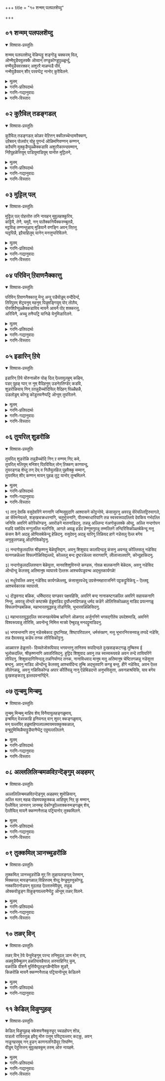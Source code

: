 +++
title = "१० शन्मम् पलपलशॆय्दु"

+++


## ०१ शन्मम् पलपलशॆय्दु
<details open><summary>विश्वास-प्रस्तुतिः</summary>

शन्मम् पलपलशॆय्दु वॆळिप्पट्टु शङ्गॊडु चक्करम् विल्,  
ऒण्मैयुडैयवुलक्कै ऒव्वान् तण्डुकॊण्डुपुळ्ळूर्न्दु,  
वण्मैयुडैयवरक्कर् अशुररै माळप्पडै पौर्व,  
नन्मैयुडैयवन् शीर् परवप्पॆट्र नानोर् कुरैविलने.
</details>

<details><summary>मूलम्</summary>

शन्मम् पलपलशॆय्दु वॆळिप्पट्टु शङ्गॊडु चक्करम् विल्,  
ऒण्मैयुडैयवुलक्कै ऒव्वान् तण्डुकॊण्डुपुळ्ळूर्न्दु,  
वण्मैयुडैयवरक्कर् अशुररै माळप्पडै पौर्व,  
नन्मैयुडैयवन् शीर् परवप्पॆट्र नानोर् कुरैविलने.
</details>

<details><summary>गरणि-प्रतिपदार्थः</summary>

शन्मम् = जन्मगळु, पलपलशॆय्दु = हलवरन्नु माडि, वॆळिप्पट्टु = अवतरिसि, शङ्गॊडु चक्करम् विल् = शङ्खवन्नू, चक्रवन्नू, बिल्लन्नू, ऒण्मैलुडैय = सुन्दरवाद, उलक्कै = ऒनकॆयन्नू, ऒव्वाळ् = साटियिल्लद खड्गवन्नू, तण्डुकॊण्डु = गदॆयन्नु हिडिदु, पुळ्ळूर्न्दु = गरुडवाहननागि, उलहिल् = लोकदल्लि, वण्मै उडैय = बलिष्ठराद, अरक्कर अशुररै= राक्षसरन्नू असुररन्नू, माळ = नाशपडिसुवुदक्कागि, पडै पॊरुद = आयुधगळन्नू प्रयोगिसि युद्धमाडिद, नन्मै उडैयवन् = सद्गुणवन्तॆन, शीर् = सद्गुणगळन्नु, परवप्पॆट्र = हरडलु यत्निसुत्तिरुव, नान् =नानु, ओर् कुरैवु इलने = यावॊन्दु कॊरतॆयन्नू पडॆदिल्ल. 
</details>

<details><summary>गरणि-गद्यानुवादः</summary>

हलवारु जन्मगळन्नॆत्ति, अवतरिसि, शङ्खवन्नू, चक्रवन्नू, बिल्लन्नू, सुन्दरवाद ऒनकॆयन्नू, साटियिल्लद खड्गवन्नू, गदॆयन्नू हिडिदु, गरुडवाहननागि, लोकदल्लि बलिष्ठराद असुररन्नू राक्षसरन्नू नाशपडिसुवुदक्कागि आयुधगळन्नु प्रयोगिसि युद्धमाडिद सद्गुणवन्तन कल्याणगुणगळन्नु हरडलु यत्निसुत्तिरुव ननगॆ यावॊन्दु कॊरतॆयू इल्ल. 
</details>

<details><summary>गरणि-विस्तारः</summary>

आळ्वाररु हेळुत्तारॆ- भूमियमेलॆ भगवन्तन नानाअवतारगळ उद्देशवादरू एनु? साटियिल्लद दिव्यायुधगळन्नु अवनु धरिसिरुवुदादरू एतक्कॆ? गरुडवाहननागि शीघ्रगतियल्लि ऎल्लॆगॆन्दरल्लिगॆ धाविसि बरुव कारणवेनु? भूलोकदल्लि तन्नन्नु आश्रयिसिदवरिगॆ बलदर्पगळिन्द कॊब्बिदवरागि, सल्लद हिंसॆयन्नु कॊडुव दुष्टराद असुर राक्षसरन्नु सदॆबडिदु, जगत्तिगॆ तन्न सर्वरक्षकत्ववन्नु तोर्पडिसुवुदक्कल्लवे? परमकरुणामूर्तियाद भगवन्तन अनन्त कल्याणगुणगळन्नु जगत्तिनल्लि हरडुवुदक्कागिये नानु जन्मवॆत्तिरुवुदु. पवित्रवाद ई कार्यदल्लि तॊडगिरुव ननगेनु कॊरतॆ? नन्नन्नु सर्वविधदल्लू रक्षिसुत्ता, कडॆगॆ तन्न नित्यकैङ्कर्यवन्नू परमपदवासवन्नू अवनु ननगॆ दयॆनीडुत्तानॆ.

भगवन्तन कल्याणगुणगळन्नु हरडलु माडिद सुलभवाद उपायवॆन्दरॆ, ऒन्दु साविर पाशुरगळ मूलक अवनन्नु नानारीतियल्लि जनर मनमुट्टुवन्तॆ रचिसि हाडिरुवुदे\! तिरुवाय् मॊऴिय रचनॆय मुख्य उद्देशवे अदु.
</details>



## ०२ कुऱैविल् तडङ्गडल्
<details open><summary>विश्वास-प्रस्तुतिः</summary>

कुऱैविल् तडङ्गडल् कोळर वेऱित्तन् क्कीलच्चॆन्दामरैक्कण्,  
उऱैबवन् पोलवोर् योहु पुणर्न्द ऒळिमणिवण्णन् कण्णन्,  
कऱैयणि मूक्कुडैप्पुळ्ळैक्कडावि अशुररैकाय्न्दवम्मान्,  
निऱैपुहळेत्तियुम् पाडियुमाडियुम् यानॊरु मुट्टिलने,
</details>

<details><summary>मूलम्</summary>

कुऱैविल् तडङ्गडल् कोळर वेऱित्तन् क्कीलच्चॆन्दामरैक्कण्,  
उऱैबवन् पोलवोर् योहु पुणर्न्द ऒळिमणिवण्णन् कण्णन्,  
कऱैयणि मूक्कुडैप्पुळ्ळैक्कडावि अशुररैकाय्न्दवम्मान्,  
निऱैपुहळेत्तियुम् पाडियुमाडियुम् यानॊरु मुट्टिलने,
</details>

<details><summary>गरणि-प्रतिपदार्थः</summary>

कुऱैवुइल् = कॊरतॆयिल्लद, तड कडल् = विस्तारवाद कडलल्लि, कोळ् अरवु एऱि = क्रूरसर्पवन्नेरि, तन् = तन्न, कोलम् = सुन्दरवाद, शॆन्दामरै कण् = कॆन्दावरॆयन्तॆ विशालवाद, कण्णुगळन्नु, उऱैबवन् पोल = निद्रिसुववन हागॆ, ओर् योहु = साटियिल्लद योगवन्नु, पुणर् न = नडॆसुववनागि \(प्रयोगिसुववनागि\), ऒळिमणिवण्णन् = हॊळॆयुव रत्नद बण्णदवनू, कण्णन् = अत्याकर्षकनू, \(श्रीकृष्णावतारियू\) आद भगवन्तनु, कऱै = गुरुतु, अणि = सिद्धवागिरुव, मूक्कु उडै= मूगिन, पुळ्ळै = पक्षियन्नु, कडावि = नडॆसुत्ता, अशुररै = असुररन्नु, काय्न्द = नाशपडिसिद, अम्मान् = स्वामिय, निऱैपुहऴ् = परिपूर्णवाद कीर्तियन्नु, एत्तियुम् = स्तुतिसियू, पाडियुम् = हाडियू, आडियुम् = आनन्दिसियू, यान् = नानु, ऒरुमुट्टु = याव बगॆय आतङ्कवन्नू \(तडॆयन्नु\) इलने = इल्लदवनागिद्देनॆ. 
</details>

<details><summary>गरणि-गद्यानुवादः</summary>

कॊरतॆयिल्लद विस्तारवाद कडलल्लि क्रूरसर्पवन्नेरि, तन्न सुन्दरवाद कॆन्दावरॆयन्तॆ विशालवाद कण्णुगळन्नु निद्रिसुववन हागॆ साटियिल्लद योगनिद्दॆयल्लिरुववनू, हॊळॆयुव रत्नद बण्णदवन्नू, अत्याकर्षकनू \(श्रीकृष्णावतारियू\) आद भगवन्तनु, गुरुतु सिद्धवागिरुव मूगिन पक्षियन्नेरि नडॆसुत्ता असुररन्नु नाशपडिसिद स्वामिय परिपूर्णवाद कीर्तियन्नु स्तुतिसियू, हाडियू, आनन्दिसियू नानु यावबगॆय आतङ्कवन्नू \(अड्डियन्नू\) इल्लदवनागिद्देनॆ. 
</details>

<details><summary>गरणि-विस्तारः</summary>

हिन्दिन पाशुरदल्लि भगवन्तन लीलावतारगळ उद्देशवन्नु कुरितु हेळलायितु. इल्लि स्वामिय व्यूहवतारद वैशिष्ट्यवन्नु हेळलागुत्तिदॆ. 

“कुऱैवु इल् तडङ्गडल्” – भगवन्तनु तन्न लोकचिन्तनॆगॆन्दु ऎन्थ सॊगसाद, शान्तवाद स्थळवन्नु गॊत्तु माडिकॊण्डिद्दानॆ कण्डिरा\! अदु, परिशुद्धवू, परिपूर्णवू, अनन्तवू \(विस्तारवू\) आगिरुव पाल्गडलु. अल्लि याव बगॆय कॊरतॆगॆ अवकाशवू इल्ल. 

“कोळरवेऱि तन् शॆन्दामरैक्कण् उऱैबवन् पोल ओर् योहु पुणर्न्दु” – परिशुद्धवू अनन्तवू आद पाल्गडलल्लि अनन्तनन्ने हासुगॆयागि माडिकॊण्डु, अत्याकर्षकवू विशालवू सुन्दरवू आद तन्न कण्णुगळन्नु मुच्चि, निद्रिसुववन हागॆ पवडिसि, साटियिल्लद योगनिद्दॆयल्लिरुववनु स्वामि. 

“ऒळिमणिवण्णन् कण्णन्” – हॊळॆयुव नीलरत्न प्रभॆयिन्द मॆरॆयुत्ता, अत्याकर्षकनागि, श्रीकृष्णावतारियागिरुववनुस्वामि.

“कऱैउडैपुळ्” – भगवन्तन वाहनवाद गरुडपक्षिय विवरणॆ इदु. भगवन्तन आष्रितविरोधिगळन्नु नाशपडिसुवुदे गरुडपक्षिय ऒन्दु भगवत्कैङ्कर्य. तन्न हरितवाद मॊनचाद कॊक्किनिन्द अवरन्नु चुच्चि, सीळि, नाशपडिसुवुदरल्लिये तॊडगिरुवुदरिन्द, गरुडन कॊक्कु यावागलू रक्तद कॆरॆयिन्द कूडिद्दु. 

पुळ्ळैकडावि अशुररैकाय्द अम्मान्” – भगवन्तनु तन्न आश्रितविरोधिगळन्नु नाशपडिसुवुदक्कॆ अत्यन्त चुरुकागि ऎल्लिगॆ बेकॆन्दरॆ अल्लिगॆ होगबल्ल गरुडपक्षियन्नु नडॆसुत्तानॆ भगवन्त. 

आळ्वाररु हेळुत्तारॆ- परिशुद्धवू परिपूर्णवू आगिरुव पाल्गडलल्लि अनन्तशयननागि पवडिसि योगनिद्दॆयन्नु नटिसुववनाद, सुन्दरवू विशालवू आद कॆन्दावरॆयन्तॆ आकर्षकवाद कण्णुगळुळ्ळवनाद, हॊळॆयुव नीलमणिबण्णद अत्याकर्षक कृष्णावतारियाद, गरुडवाहननागि आश्रित विरोधिगळन्नु सदॆबडियुत्ता, आश्रित रक्षणॆयल्लिये सदा निरतनागिरुव सर्वेश्वरन तुम्बु कीर्तियन्नु स्तुतिसि, हाडि, नलिदाडुवुदक्कॆ ननगॆ याव बगॆय अड्डियू \(कॊरतॆयू\) इल्ल. 

आळ्वारर कॆलसवे अदु. आ विषयदल्लि अवरू पाल्गडलिन्तॆ परिशुद्धरू भक्ति परिपूर्णरू हौदु.
</details>



## ०३ मुट्टिल् पल्
<details open><summary>विश्वास-प्रस्तुतिः</summary>

मुट्टिल् पल् पोहत्तॊरु तनि नायहन् मूवुलहक्कूरिय,  
कट्टियै, तेनै, यमुदै, नन् पालैक्कनियैक्करुम्बुतन्नै,  
मट्टविऴ् तण्णन्तुऴाय् मुडियानै वणङ्गि अवन् तिऱत्तु  
प्पट्टपिन्नै, इऱैयाहिलुम् यानॆन् मनत्तुप्परिविलने.
</details>

<details><summary>मूलम्</summary>

मुट्टिल् पल् पोहत्तॊरु तनि नायहन् मूवुलहक्कूरिय,  
कट्टियै, तेनै, यमुदै, नन् पालैक्कनियैक्करुम्बुतन्नै,  
मट्टविऴ् तण्णन्तुऴाय् मुडियानै वणङ्गि अवन् तिऱत्तु  
प्पट्टपिन्नै, इऱैयाहिलुम् यानॆन् मनत्तुप्परिविलने.
</details>

<details><summary>गरणि-प्रतिपदार्थः</summary>

मुट्टु इल् = \(याव बगॆय\) अड्डि आतङ्कगळिल्लदॆ, पल् = हलवारु, पोहत्तु = भोगगळ, ओर् = अद्वितीयनाद, तन् = परिपूर्णनाद, नाययन् = सर्वेश्वरनन्नु, मू उलहुक्कू= मूरु लोकगळिगॆ, उरिय = तक्कवनाद \(अनुभविसि आनन्दिसतक्कवनाद\), कट्टियै = कल्लुसक्करॆयन्नु, तेनै = जेनन्नु, अमुदै = अमृतवन्नु, नल् पालै = परिशुद्धवाद हालन्नू, कनियै = कळित हण्णन्नु, करुम्बुतन्नै = कब्बन्नु, मट्टु अविऴ् = मधुसुरिसुव, तण् = तम्पाद, अम् = सुन्दरवाद, तुऴाय्= तुलसिय, मुडियानै = किरीटवन्नु\(हारवन्नु\) धरिसिरुववनन्नु, वणञ्गि = नमस्करिसि, अवन् तिऱत्तु = अवन विषयदल्लि, पट्ट पिन्नै = सेवकनाद बळिक, इऱैआहिलुम् = स्वल्पवादरू, यान् = नानु, ऎन् मनत्तु = नन्न मनस्सिनल्लि, परिवु इलने = कळङ्कवन्नु हॊन्दिल्ल. 
</details>

<details><summary>गरणि-गद्यानुवादः</summary>

याव बगॆय अड्डिआतङ्कगळिल्लदॆ, हलवारु भोगगळुळ्ळ अद्वितीयनाद, परिपूर्णनाद सर्वेश्वरनन्नु, मूरुलोकगळू अनुभविसि आनन्दिसतक्क कल्लुसक्करॆयन्नु, जेनन्नु, अमृतवन्नु, परिशुद्धवाद हालन्नू, मागिद हण्णन्नू, कब्बन्नु, मधुवन्नु सुरिसुव तम्पाद मत्तु सुन्दरवाद तुलसिय हारवन्नु किरीटवागि मुडिदवनन्नु नमस्करिसि, अवन विषयदल्लि सेवॆ सल्लिसुववनाद बळिक नानु नन्न मनदल्लि स्वल्पवादरू कळङ्कवन्नु हॊन्दिल्ल. 
</details>

<details><summary>गरणि-विस्तारः</summary>

सर्वेश्वरनाद भगवन्तनन्नु आश्रयिसुवुदर फलवेनॆम्बुदन्नु इल्लि हेळलागुत्तदॆ. 

“मुट्टिल् पलपोहत्तॊरु तनिनायहन्” – सर्वेश्वरनाद भगवन्तनिगॆ मनुष्यरु, देवतॆगळु, दिक्पालकरु, ब्रह्मादिगळु, महर्षिगळु, सिद्धसाध्यरू, नित्यसूरिगळु ऎडॆबिडदन्तॆ नानाभोगगळन्नु सल्लिसुत्तले इरुत्तारॆ. अवनॊब्बने सर्वविधदल्लू परिपूर्णनागि ऎल्ल भोगगळन्नू स्वीकरिसतक्कवनु.

भगवन्तनन्नु मूरुलोकगळवरू तमतमगॆ तक्क रीतियल्लि आस्वादिसि, आनन्दिसुत्तारष्टॆ. अवुगळन्नॆल्ला इल्लि आरु बगॆय मधुरवस्तुगळागि विवरिसि हेळलागिदॆ- कल्लुसक्करॆ, जेनु, अमृत, हालु, कळितु मागिद हण्णु, कब्बु-इवु-ऎल्लवू सिहियाद वस्तुगळे आदरू ऒन्दॊन्दर अनुभववू ऒन्दॊन्दु बगॆयसिहिये. याव ऎरडन्नू ऒन्दक्कॊन्दु समनॆन्दु हेळलु साध्यवे इल्ल. भगवदनुभववू हागॆये अदन्नु ऎष्टॆष्टु बगॆयल्लि विवरिसि हेळिदरू, आ अनुभवक्कॆ सरिसाटियादद्दु याव विवरणॆयू सिक्कुवुदिल्ल ऎनिसुत्तदॆ. 

आळ्वाररु हेळुत्तारॆ- ऎल्ला बगॆय भोगगळन्नू स्वीकरिसुत्तिरुव, अत्यन्त मधुरवाद, सरिसाटियिल्लद सर्वेश्वरनन्नु नानु आश्रयिसिद बळिक, अवन सेवॆयल्लिये तॊडगिरुवनन्नु मनस्सिनल्लि याव बगॆय दुःख सङ्कटगळिगू ऎडॆयिल्लदागिदॆ.
</details>



## ०४ परिविन् ऱिवाणनैक्कात्तु
<details open><summary>विश्वास-प्रस्तुतिः</summary>

परिविन् ऱिवाणनैक्कात्तु मॆन्ऱु अन्ऱु पडैयॊडुम् वन्दैदिर्न्द,  
तिरिपुरम् शॆट्रवनुम् महनुम् पिन्नुमङ्गियुम् पोर् तॊलैय,  
पॊरुशिऱैप्पुळ्ळैक्कडाविय मायनै आयनै पॊऱ् शक्करत्तु,  
अरियिनै, अच्चु तनैप्पट्रि यानिऴे येनुमिडारिलने.
</details>

<details><summary>मूलम्</summary>

परिविन् ऱिवाणनैक्कात्तु मॆन्ऱु अन्ऱु पडैयॊडुम् वन्दैदिर्न्द,  
तिरिपुरम् शॆट्रवनुम् महनुम् पिन्नुमङ्गियुम् पोर् तॊलैय,  
पॊरुशिऱैप्पुळ्ळैक्कडाविय मायनै आयनै पॊऱ् शक्करत्तु,  
अरियिनै, अच्चु तनैप्पट्रि यानिऴे येनुमिडारिलने.
</details>

<details><summary>गरणि-प्रतिपदार्थः</summary>

परिवु ऎन् ऱि = सङ्कटविल्लदन्तॆ, वाणनै = बाणासुरनन्नु, काक्कुम् ऎन्ऱु = कायुवुदक्कागि, अन्ऱु = अन्दु, पडैयॊडुम् = आयुधगळॊडनॆ, \(बलवाद सैन्यदॊडनॆ\), वन्दु= बन्दु, ऎदिर्न्द = ऎदुरिसिद, तिरिपुरम् = त्रिपुररनन्न, शॆट्रवनुम् = कॊन्दवनू, महनुम् = मगनाद षण्मुखनू, पिन्नुम् =अल्लदॆ, अङ्गियुम् = अग्नियू, पोर् = युद्धरङ्गदिन्द, तॊलैय = तॊलगि ओडुवन्तॆ, पौरु = हॊडॆदाडुवन्थ, शिऱै = रॆक्कॆगळ, पुळ्ळै= पक्षियन्नु, कडाविय = नडॆसिद, मायनै = आश्चर्यकारियन्नु, आयनै = गोवळनन्नु, पॊन् शक्करत्तु = सुन्दरवाद चक्रायुधद, अरियिनै = हरियन्नु, अच्चुदनै = अच्युतनन्नु, पट्रि = आश्रयिसि, यान् = नानु, इऱैयेनुम् = स्वल्पवादरू \(ऎळ्ळष्टादरू\), इडर् इलने = सङ्कटविल्लदवनागिद्देनॆ. \(कष्टवे इल्लदवनागिद्देनॆ\). 
</details>

<details><summary>गरणि-गद्यानुवादः</summary>

अन्दु बाणासुरनन्नु सङ्कटविल्लदन्तॆ रक्षिसुवुदक्कागि बलवाद तन्न सैन्यदॊडनॆ बन्दु ऎदुरिसिद त्रिपुररन्नु कॊन्दवनू, अवन मगनाद षण्मुखनू, अग्नियू, युद्धरङ्गदिन्द तॊलगि ओडिहोगुवन्तॆ, हॊडॆदादुवन्थ रॆक्कॆगळुळ्ळ पक्षियन्नु नडॆसिद आश्चर्यकारियन्नु, गोवळनन्नु, सुन्दरवाद चक्रायुउधद हरियन्नु, अच्युतनन्नु, आश्रयिसि, नानु ऎळ्ळष्टादरू कष्टविल्लदवनागिद्देनॆ. 
</details>

<details><summary>गरणि-विस्तारः</summary>

इल्लि बाणासुरन निदर्शनवन्नु ऎत्तिकॊण्डिरुवुदु, सर्वेश्वरनाद भगवन्तन सर्वशक्तित्ववन्नु सूचिसुवुदक्कागि. 

प्रह्लादन वंशदवनू, बलिचक्रवर्तिय मगनू आद बाणासुरनिगॆ ऒन्दु साविरतोळुगळु. अवॆल्लवुगळिन्दलू शिवताण्डवक्कॆ तक्कन्तॆ मृदङ्गादि ताळवाद्यगळन्नु नुडिसि, शिवनन्नु मॆच्चिसिकॊण्डु अवनन्ने अवन भूतसैन्यदॊडनॆ तन्न पट्टणवाद प्राग्ज्योतिष पुरक्कॆ कावलागि माडिकॊण्डिद्दनु. अवनिगॊब्ब सुन्दरियाद मगळु-उषॆ ऎम्बवळु. अवळु ऒन्दु रात्रि, तन्न कनसिनल्लि श्रीकृष्णन मॊम्मगनाद प्रद्युम्ननन्नु कण्डु मोहिसिदळु. मत्तु तन्न सखिय सहायदिन्द अवनन्नु मायॆयिन्द तन्न अन्तःपुरक्कॆ बरमाडिकॊण्डु, अवनॊडनॆ आनन्ददिन्द इद्दळु. ई विषय बाणनिगॆ तिळियितु. कूडले, अवनु प्रद्युम्ननन्नु सॆरॆमाडिदनु. श्रीकृष्णनिगॆ ई विषय तिळियितु. अवनु बाणन मेलॆ दण्डॆत्ति बन्दनु. बाणन कावलागिद्द ’त्रिपुरसंहारि’ ऎम्ब बिरुदन्नु हॊत्त शिवनू, अवन मग षण्मुखनू, अग्नियू श्रीकृष्णनन्नु ऎदुरिसलारदॆ ओडलु, बाणासुरने अवनन्नु ऎदुरिसबेकायितु. श्रीकृष्णनु अवनन्नु सोलिसि, अवन साविरतोळुगळन्नू ऒन्दॊन्दागि तुण्डारिसुत्ता बन्दनु. आग शिवनु तन्न भक्तनन्नु उळिसिकॊडबेकॆन्दु बेडिद्दरिन्द बाणनन्नु उळिसिदनु. अल्लदॆ, बाणनमगळाद उषॆयन्नु प्रद्युम्ननिगॆ कॊट्टु मदुवॆमाडि, मगळु अळियन्दिरन्नु श्रीकृष्णनॊडनॆ विजृम्बणॆयिन्द बीळ्कॊट्टनु. इदु कतॆ.

आळ्वाररु हेळुत्तारॆ- बाणनन्नु रक्षिसलु सदा कावलागिद्द शिवनू, अवन मगनाद षण्मुखनू, मत्तु अग्नियू, अवर अपारसेनॆयू ओडिहोगुवन्तॆयू, बाणन कॊब्बु इळियुवन्तॆयू माडिद सर्वेश्वरनन्ने नानु आश्रयिसिरुवाग, ननगॆ याव बगॆय कष्टवागलि सङ्कटवागलि इरुवुदिल्ल.
</details>



## ०५ इडारिन् ऱिये
<details open><summary>विश्वास-प्रस्तुतिः</summary>

इडारिन् ऱिये यॊरुनाळॊरु पोऴ् दिल् ऎल्लावुलहुम् कऴिय,  
पडर् पुहऴ् प्पार् त्त नुम् वैदिहनुम् उडनेऱतिण्डेर् कडवि,  
शुडरॊळियाय् निन् ऱतन्नुडैच्चोदियिल् वैदिहन् पिळ्ळैहळै,  
उडलोडुम् कॊण्डु कॊडुत्तवनैप्पट्रि ऒन्ऱुम् तुयरिलने.
</details>

<details><summary>मूलम्</summary>

इडारिन् ऱिये यॊरुनाळॊरु पोऴ् दिल् ऎल्लावुलहुम् कऴिय,  
पडर् पुहऴ् प्पार् त्त नुम् वैदिहनुम् उडनेऱतिण्डेर् कडवि,  
शुडरॊळियाय् निन् ऱतन्नुडैच्चोदियिल् वैदिहन् पिळ्ळैहळै,  
उडलोडुम् कॊण्डु कॊडुत्तवनैप्पट्रि ऒन्ऱुम् तुयरिलने.
</details>

<details><summary>गरणि-प्रतिपदार्थः</summary>

इडर् इन् ऱिये = कष्टविल्लदॆये, ऒरु नाळ् = ऒन्दु दिन, ऒरु पोऴ् दिल् = ऒन्दुअवसरदल्लि \(आशुरदल्लि\), ऎल्ला उलहुम् = ऎल्ला लोकगळिगू, कऴिय = हॊरगॆ \(दाटि\) होगुवन्तॆ, पडर् = हरडिरुव, पुहऴ् = कीर्तियुळ्ळ, पार् त्तनुम् = अर्जुननू, वैदिहनुम् = वैदिक ब्राह्मणनू, उडन् एऱ = कूडले एरि बरुवन्तॆ, तिण् तेर् कडवि = दृढवाद रथवन्नुनडॆसि, शुडर् ऒळि आय् निन् ऱ = दिव्यतेजस्सिनिन्द तुम्बि निन्तिरुव, तन्नुडै= तन्न, शोदियिल् = ज्योतिपूर्णवाद लोकदल्लि \(परमपददल्लि\), वैदिहन्पिळ्ळैहळै = वैदिकन मक्कळन्नु, उडलोडुम् = स्वशरीरदॊडनॆ, कॊण्डु कॊडुत्तवनै= तन्दु कॊट्टवनन्नु, पट्रि = आश्रयिसि, ऒन्ऱु= स्वल्पवू, तुयर् इलने = सङ्कटविल्लदवनागिद्देनॆ. 
</details>

<details><summary>गरणि-गद्यानुवादः</summary>

ऒन्दु दिन, बहळ अवसरदल्लि, याव कष्टवू इल्लदन्तॆ, विस्तारवाद कीर्तियुळ्ळ अर्जुननू वैदिक ब्राह्मणनू ऎल्ला लोकगळन्नू दाटिहोगुवन्तॆ, दृढवाद रथवन्नु नडॆसि, परमपददल्लिरुव वैदिकन मक्कळन्नु स्वशरीरदॊडनॆ तन्दु कॊट्टवनन्नु आश्रयिसि, स्वल्पवू सङ्कटविल्लदवनागिद्देनॆ. 
</details>

<details><summary>गरणि-विस्तारः</summary>

हिन्दिन पाशुरदल्लि भगवन्तन सर्वशक्तित्ववन्नु कुरितु हेळलायितु. इल्लि स्वामिय अतिमानुष शक्तियन्नु \(व्यापारवन्नु\) कुरितु हेळलागुत्तिदॆ. 

आळ्वाररु हेळुत्तारॆ- मृतपट्ट वैदिकन मक्कळन्नु श्रीकृष्णावतारियाद भगवन्तनु अर्जुननॊडनॆ रथवन्नेरि, नडॆसुत्ता, ऎल्ला लोकगळन्नू दाटिहोगि, परमपदवन्नु सेरि, अल्लिद्द आ मक्कळन्नु स्वशरीरदिन्दले \(अल्लिन स्वरूपदिन्दले\) तन्दु, आ वैदिक ब्राह्मणनिगॆ कॊट्टन्थ, अतिमानुषशक्तियन्नुळ्ळ सर्वेश्वरनन्नु नानु दृढवागि आश्रयिसिद्देनॆ. आद्दरिन्द ननगॆ याव कष्टवू इल्ल. 

इल्लि हेळिरुव ’वैदिकन मक्कळ’ कतॆ यावुदॆन्दु विवरिसलु तिळियदु. श्रीकृष्ण, बलरामरु गुरुकुलवासवन्नु नडॆसि, तम्म गुरुवाद सान्दीपिनिगॆ गुरुकाणिकॆयन्नर्पिसिद कतॆ इरबहुदे ऎनिसुत्तदॆ. ऎरडक्कू होलिकॆयू व्यत्यासवू इदॆ. सान्दीपिनि गुरुविन बळियल्लि बलरामनू कृष्णनू विद्याभ्यासवन्नु मुगिसिद बळिकॆ, तावु सल्लिसबेकाद गुरुकाणिकॆयन्नु सूचिसबेकॆन्दु गुरुगळन्नु बेडिदरु. प्रभाक्षेत्रदल्लि समुद्रस्नान माडुत्ता मायवाद तन्न मगनन्नु तमगॆ तन्दु ऒप्पिसबेकॆन्दु गुरुवु केळिदरु. अदरन्तॆ, बलरामकृष्णरु प्रभास क्षेत्रक्कॆ होदरु. तम्म गुरुपुत्रनन्नु तमगॆ कॊडबेकॆन्दु समुद्रराजनन्नु केळिदरु. पञ्चजननॆम्ब राक्षसनु, आ प्रदेशदल्लि वासिसुत्ता, अवनन्नु नुङ्गिद्दानॆन्दु समुद्रराजनु तिळिसिदनु. कूडले श्रीकृष्णनु समुद्रदल्लि हारिकॊण्डु, कॆळगॆ अडगिकॊण्डिद्द पञ्चजननन्नु कॊन्दु, अवन हॊट्टॆयन्नु बगॆदु नोडिदनु. अल्लि ऒन्दु दिव्यशङ्खवु मात्रवे इद्दद्दु, आ शङ्खवन्नु तॆगॆदुकॊण्डु, बलरामनॊडनॆ, यमधर्मन पट्टणवाद संयमनीपुरक्कॆ श्रीकृष्णनु होदनु. पुरद्वारदल्लि निन्तु, तन्नकैयल्लिद्द पाञ्चजन्यशङ्कवन्नूदिदनु. यमधर्मनु कूडलॆ अल्लिगॆ बन्दु, मर्यादॆयॊडनॆ अवरन्नु तन्न अरमनॆगॆ करॆदॊय्दु अवरु अल्लिगॆ बन्दद्देकॆन्दु केळिदनु. श्रीकृष्णनु तम्म गुरुपुत्रनुअल्लिद्दरॆ अवनन्नु तमगॆ ऒप्पिसबेकॆन्दू, अवनन्नु गुरुकाणिकॆय रूपदल्लितम्म गुरुगळिगॆ ऒप्पिसुवुदिदॆयॆन्दू हेळिदनु. यमधर्मनु अल्लिद्द गुरुपुत्रनन्नु अवरॊडनॆ भूलोकक्कॆ हिन्तिरुगिसिदनु. आ गुरुपुत्रनन्नु अवन मॊदल रूपदल्ले तम्म गुरुगळिगॆ हिन्तिरुगिसि, अवरन्नु मॆच्चिसिदरु. इदु भागवतदल्लि बरुव अतिमानुषशक्तिय कतॆ.
</details>



## ०६ तुयरिल् शुडरॊळि
<details open><summary>विश्वास-प्रस्तुतिः</summary>

तुयरिल् शुडरॊळि तन्नुडैच्चोदि निन् ऱ वण्णम् निऱ् कवे,  
तुयरिल् मलियुम् मनिशर् पिऱवियिल् तोन् ऱिक्कण् काणवन्दु,  
तुयरङ्गळ् शॆय्दु तन् दॆय् व निलैयुलहिल् पुहवैक्कु मम्मान्,  
तुयरमिल् शीर् कण्णन् मायन् पुहळ् तुट्र यानोर् तुन्बमिलने.
</details>

<details><summary>मूलम्</summary>

तुयरिल् शुडरॊळि तन्नुडैच्चोदि निन् ऱ वण्णम् निऱ् कवे,  
तुयरिल् मलियुम् मनिशर् पिऱवियिल् तोन् ऱिक्कण् काणवन्दु,  
तुयरङ्गळ् शॆय्दु तन् दॆय् व निलैयुलहिल् पुहवैक्कु मम्मान्,  
तुयरमिल् शीर् कण्णन् मायन् पुहळ् तुट्र यानोर् तुन्बमिलने.
</details>

<details><summary>गरणि-प्रतिपदार्थः</summary>

तुयर् इल् = दुःखसङ्कटगळिल्लद, शुडर् ऒळि = दिव्यतेजोरूपियागि, तन्नुडै = तन्न, शोदि = ज्योतियु, निन् ऱ = इरुव, वण्णम् = रीतियु, निऱ् कवे = इरुव हागॆये, तुयरिल् = दुःखसङ्कटगळल्लि, मलियुम् = मुळुगिरुव, मनिशर् = मनुष्यर, पिऱवियिल् = जन्मदल्लि, तोन् ऱि = अवतरिसि, कण् काण = ऎल्लरू काणुवन्तॆ, वन्दु = ऒन्दु, तुयरङ्गळ् शॆय्दु = सङ्कटगळन्नुण्टुमादि, तन् = तन्न, दॆय् वनिलै= दैवत्ववन्नु, उलहिल् = ई लोकदल्लि, पुह वैक्कुम् = प्रकाशगॊळिसिद, अम्मान् = स्वामियाद, तुयरम् इल् = परिशुद्धवाद, शीर् =कीर्तियुळ्ळ, कण्णन् = श्रीकृष्णन मायन् = आश्चर्यकारिय, पुहऴ् = कीर्तियन्नु, तुट्र = अनुभविसुव, यान् = नानु, ओर् शुन्बम् इलने = यावॊन्दु सङ्कटवन्नू इल्लदवनागिद्देनॆ. 
</details>

<details><summary>गरणि-गद्यानुवादः</summary>

दुःखसङ्कटगळिल्लद दिव्यतेजोरूपियागि, तन्न ज्योतियु इरुव रीतियु इरुव हागॆये दुःखसङ्कटगळल्लि मुळुगिरुव मनुष्यर जन्मदल्लि अवतरिसि, ऎल्लरू काणुवन्तॆ बन्दु, सङ्कटगळन्नुण्टुमाडि, तन्न दैवत्ववन्नु ई लोकदल्लि प्रकाशगॊळिसिद स्वामियाद परिशुद्धवाद कीर्तियन्नुळ्ळ श्रीकृष्णन आश्चर्यकारियु कीर्तियन्नु अनुभविसुव नानु यावॊन्दु सङ्कटवन्नू इल्लदवनागिद्देनॆ.
</details>

<details><summary>गरणि-विस्तारः</summary>

इल्लि भगवन्तन श्रीकृष्णावतारद वैभववन्नु सङ्ग्रहिसि सूचिसलागिदॆ. 

भगवन्तन बेरॆ याव अवतारदल्लि नडॆसदिरुवष्टु मानुष चेष्टितगळू, आश्चर्याद्भुत कार्यगळू, इवुगळ नडुवॆ तन्न दैवता हिरिमॆयू श्रीकृष्णावतारदल्लि कण्डुबरुत्तवॆ.
</details>


१\) तानु देवकि वसुदेवरिगॆ मगनागि जन्मिसुवुदागि आश्वासनॆ कॊट्टन्तॆये, कंसासुरनु अवरन्नु सॆरॆयल्लिट्टिरुवागले, आ सॆरॆमनॆयल्ले, शङ्खचक्रधरनागि, चतुर्भुजनागि, पीताम्बरधारियागि तन्न स्वस्वरूपदल्लिये देवकिय गर्भदल्लि जनिसि अवरिगॆ कोरिकॊण्डनु. अवरॊडनॆ मातनाडिदनु. तन्नन्नु अल्लिन्द नंअगोकुलक्कॆ ऒय्दु, अल्लि नन्दगोपन मडदि यशोदॆय मग्गुलल्लि मलगिसि, आगले अवळु हडॆद हॆण्णुमगुवन्नु तम्मल्लिगॆ तन्दिरिसिकॊळ्लबेकॆन्दू मत्तु कंसन कैगॆ अदन्नु ऒप्पिसबेकॆन्दू हेळिदनु. वसुदेवनु अदन्नु यारिगू तिळियद हागॆ नडॆसलु ऎल्ल बगॆय अनुकूलगळन्नू ऒदगिसिकॊट्टनु. 

२\) नन्दगोकुलदल्लि श्रीकृष्णनु बॆळॆयुत्तिद्दाग, अवनु शिशुवाद कालदिन्दलू कंसनु अवनन्नु कॊल्लिसलु नडॆसिद यत्नगळन्नॆल्ला विफल्गॊळिसिद्दल्लदॆ, कॊल्ललु बन्द दुष्टरन्नॆल्ला सरागवागि, लीलाजालवागि, कॊन्दुहाकिदनु. 

३\) नन्दगोकुलदल्लिरुवाग बॆळॆयुत्ता, मानवशिशुविनन्तॆ कण्डरू, गोवळ बालकनागि बॆळॆदरू, अवनु नडॆसिद ऒन्दॊन्दु कॆलसवू अतिमानुष व्यापारवे ऎल्लरू आश्चर्यपडुवन्थ अद्भुतकार्यगळे\!

४\) मधुरॆयल्लि अवनु नडॆसिद कार्यगळॆल्लवू, कंसासुरवधॆयू उग्रसेनमहाराजनिगॆ पट्टकट्टुविकॆयू – ऎल्लवू आश्चर्यकारक व्यापारवे.

५\) दॊड्डवनाद बळिक, धर्मिष्ठराद पाण्डवर पक्षवहिसि, अवरिगॆ बन्द नानाकष्टगळल्लि अवरिगॆ सहायकनागि निन्तु, अवरन्नु तॊन्दरॆ कष्टक्कॆ ईडुमाडिद दुर्योधनादिगळन्नु धर्मद कडॆगॆ ऒलिसिकॊळ्ळलु माडिद प्रयत्नगळु विफलगॊण्डबळिक, महाभारतयुद्धवन्नु तॊडगिसि, भूभारवन्निळिसिदनु. 

६\) महाभारतयुद्धदल्लि स्वजनहत्यॆयॆम्ब भ्रान्तिगॆ ऒळगाद अर्जुननिगॆ भगवद्गीतॆय उपदेशमाडि, अवनिगॆ विश्वरूपवन्नु तोरिसि, अवनॊन्दु निमित्त मात्रवे ऎम्बुदन्नु मनदट्टुमाडिदनु. 

७\) भगवन्तनागि तानु नडॆसबेकाद दुष्टनिग्रह, शिष्टपरिपालन, धर्मसंरक्षण, मत्तु भूभारनिरसनवन्नु तप्पदॆ नडॆसि, तन्न दैवत्ववन्नु कडॆय तनक तोरिसिकॊट्टनु.

आळ्वाररु हेळुत्तारॆ- दिव्यतेजोरूपियाद भगवन्तनु तानिरुव रूपदिन्दले दुःखसङ्कटगळु तुम्बिरुव ई भूलोकदल्लि, श्रीकृष्णनागि अवतरिसिदनु. हुट्टिद शिशुवाद अवनु तन्न स्वस्वरूपवन्ने अवन तन्दॆ तायियरिगॆ तोरिदनु. शिशुवादागिनिन्दलू तन्ननिर्याणद तनक, नानाविधवाद मानुष मत्तु अतिमानुष चेष्टितगळन्नु नडॆसुत्ता बन्दनु. अवनु माडिद ऒन्दॊन्दु कॆलसवू आश्चर्यदिन्द तुम्बि अद्भुतवागि कण्डु बन्तु. हीगॆ नडॆसिद, अवन ऎल्ल लीलॆगळन्नू, अवनु गळिसिकॊण्ड अपार कीर्तियन्नू नानु ऎडॆबिडदन्तॆ अनुभविसुत्ता, अवनन्नाश्रयिसि, याव बगॆय दुःखसङ्कटवू इल्लदवनागिद्दॆनॆ. 


## ०७ तुन्बमु मिन्बमु
<details open><summary>विश्वास-प्रस्तुतिः</summary>

तुन्बमु मिन्बमु माहिय शॆय् विनैयायुलहङ्गळुमाय्,  
इन्बमिल् वॆन्नरकाहि इनियनल् वान् शुवर् क्कङ्गळुमाय्,  
मन् पल्लयिर् हळुमाहिप्पलपलमायमयक्कुक्कळाल्,  
इन्बुऱुमिव्विळैयाट्टुडैयानैप्पॆट्र एदुमल्ललिलने.
</details>

<details><summary>मूलम्</summary>

तुन्बमु मिन्बमु माहिय शॆय् विनैयायुलहङ्गळुमाय्,  
इन्बमिल् वॆन्नरकाहि इनियनल् वान् शुवर् क्कङ्गळुमाय्,  
मन् पल्लयिर् हळुमाहिप्पलपलमायमयक्कुक्कळाल्,  
इन्बुऱुमिव्विळैयाट्टुडैयानैप्पॆट्र एदुमल्ललिलने.
</details>

<details><summary>गरणि-प्रतिपदार्थः</summary>

तुन्बमुम् = दुःखवू, इन्बमुम् = सुखवू, आहिय = आगिरुव, शॆय् विनै आय् = पापपुण्यकार्यगळागि \(अवुगळ निर्वाहकनागि\), उलहङ्गळुम् आय् = ऎल्ला लोकगळु आगि \(अवुगळ निर्वाहकनू आगि\), इन्बम् इल् = सुखवॆम्बुदे इल्लद, वॆम् नरकु आहि = क्रूरवाद नरकवागि,\(अदर निर्वाहकनागि\), इनिय = मधुर्वाद, नल् = श्रेष्ठवाद, वान् = परमपदवू, शुवर् क्कङ्गळुम् आय् = स्वर्गवूआगि \(अवुगळ निर्वाहकनागि\), मन्= नित्यवाद, पल् = हलवारु \(अनेक\), उयिर् हळुम् आहि = प्राणिगळू आगि, पलपल = अनेकानेक, मायम् = भ्रान्तिगळिन्दलू \(प्रकृति विकारगळिन्दलू\), मयक्कु क्कळाल् = मोहगळिन्दलू \(मोहविकारगळिन्दलू\), इन्बु= माधुर्य, उऱुम् = तुम्बिरुव, इ विळैयाट्टु = ई लीलॆगळन्नु \(आटगळन्नु\), उडैयानै = उळ्ळवनन्नु, पॆट्रु = पडॆदुकॊण्डु \(आश्रयिसि\), एदुम् = यावॊन्दु, अल्लल् = दुःखसङ्कटवन्नू, इलने = इल्लदवनागिद्देनॆ. 
</details>

<details><summary>गरणि-गद्यानुवादः</summary>

दुःखवू सुखवू आगिरुव पापपुण्यकार्यगळागि, ऎल्ला लोकगळु आगि, सुखवॆम्बुदे इल्लद क्रूरनरकवागि, मधुरवू श्रेष्ठवू \(हितकरवू\) आद परमपदवू, स्वर्गवूआगि, नित्यवाद अनेकानेक जीवराशिगळु आगि, नानाबगॆय प्रकृतिविकारगळिन्दलू मोहविकारगळिन्दलू माधुर्यतुम्बिरुव \(रसवत्ताद\) ई आटगळन्नुळ्ळवनन्नु आश्रयिसि, यावॊन्दु दुःखसङ्कटवू इल्लदवनागिद्देनॆ. 
</details>

<details><summary>गरणि-विस्तारः</summary>

ऎल्लवन्नू सृष्टिसुववनू, नानारीतियल्लि अवुगळन्नाडिसुत्ता, कपटनाटक सूत्रधारि ऎनिसिकॊण्डु, ई रसवत्ताद विचित्रलीलॆयल्लि आनन्दिसुववनु भगवन्त ऎम्बुदन्नु इल्लि हेळलागुत्तिदॆ. 

आळ्वाररु हेळुत्तारॆ- सुखक्कॆ कारणवाद पुण्यकार्यगळागियू दुःखक्कॆ कारणवाद पापकार्यगळागियू, अवुगळन्नु नडॆसलु अनुकूलवाद विविध लोकगळागियू इद्दानॆ भगवन्त. पापकर्मगळ फलवन्नु अनुभविसतक्क क्रूरनरकवागि, पुण्यकर्मगळ फलवन्नु अनुभविसतक्क स्वर्गवू परमपदवू अवने आगिद्दानॆ. ई ऎल्ला लोकगळल्लू वासिसुव नाना जीवकोटियू अवुगळ निर्वाहकनू अवने. ऎल्लवन्नू प्रकृतिविकारगळाद भ्रान्तियिन्दलू, मोहविकारगळाद आशॆयिन्दलू तुम्बिसि, रसवत्ताद आटगळन्नु अवुगळिन्दले आडिसि, तानु निर्लिप्तनागिद्दुकॊण्डु, ई माया लीलॆगळन्नु आनन्दिसुव सर्वेश्वरनन्नु नानु दृढवागि आश्रयिसिरुवुदरिन्द ननगॆ याव बगॆय दुःखसङ्कटगळिगू ऎडॆयिल्ल.
</details>



## ०८ अल्ललिलिन्बमळविऱन्दॆङ्गुम् अऴहमर्
<details open><summary>विश्वास-प्रस्तुतिः</summary>

अल्ललिलिन्बमळविऱन्दॆङ्गुम् अऴहमर् शूमॊळियान्,  
अल्लि मलर् महळ् पोहमयक्कूक्कळ् आहियुम् निऱ् कु मम्मान्,  
ऎल्लैयिल् ञानत्तन् ञानमह् देकॊण्डुऎल्लाक्करुमङ्गळुम् शॆय्,  
ऎल्लैयिल् मायनै क्कण्णनैत्ताळ् पट्रियानोर् तुक्कमिलने.
</details>

<details><summary>मूलम्</summary>

अल्ललिलिन्बमळविऱन्दॆङ्गुम् अऴहमर् शूमॊळियान्,  
अल्लि मलर् महळ् पोहमयक्कूक्कळ् आहियुम् निऱ् कु मम्मान्,  
ऎल्लैयिल् ञानत्तन् ञानमह् देकॊण्डुऎल्लाक्करुमङ्गळुम् शॆय्,  
ऎल्लैयिल् मायनै क्कण्णनैत्ताळ् पट्रियानोर् तुक्कमिलने.
</details>

<details><summary>गरणि-प्रतिपदार्थः</summary>

अल्लल् इल् = दुःखवॆम्बुदे इल्लद, इन्बम् = आनन्दवन्नू, अळवु इऱन्दु = अळतॆगॆ मीरिद, ऎङ्गुम् = ऎल्लॆडॆयू, अऴहु= सौन्दर्यवु, अमर् = तुम्बि\(व्यापिसि\)रुव, शूऴ् ऒळियन् = सुत्तुवरिदिरुव तेजोमूर्तियागि, अल्लि मलर् महळ् = तावरॆहूविन उद्भविसिद लक्ष्मीदेवियॊडनॆ, पोहम् मयक्कुक्कळ् = भोगवू व्यामोहवू, आहियुम् = आगियू, निऱ् कुम् = इरुव, अम्मान् = स्वामियागि, ऎल्लै इल् = ऎल्लॆयिल्लद, ञानत्तन् = ज्ञानस्वरूपियागियू, ञानम् अह्दे कॊण्डु = अदे ज्ञानवन्नु बळसिकॊण्डु, ऎल्ला करुमङ्गळुम् शॆय् = ऎल्ला कर्मगळन्नू उण्टु माडुववनू, ऎल्लै इल् = मितियिल्लद, मायनै = आश्चर्यकारियन्नु, कण्णनै = आकर्शकनन्नु \(श्रीकृष्णस्वरूपियन्नु\), काळ् पट्रि= पादगळन्नु आश्रयिसि, यान् = नानु, ओर् तुक्कम् इलने = यावॊन्दु दुःखवू इल्लदवनागिद्देनॆ. 
</details>

<details><summary>गरणि-गद्यानुवादः</summary>

दुःखवॆम्बुदे इल्लद आनन्दवन्नू अळतॆगॆ मीरिरिउव मत्तु ऎल्लॆल्लू तुम्बि व्यापिसिरुव सौन्दर्य मत्तु तेजस्सिन मूर्तियागि, तावरॆहूविनल्लि हुट्टिदवळाद लक्ष्मीदेवियॊडनॆ नानाभोगगळन्नू व्यामोहवन्नू अनुभविसुत्तिरुव स्वामियागि, ऎल्लॆयिल्लद ज्ञानस्वरूपियागि, अज्ञानवन्ने बळसिकॊण्डु ऎल्ला कर्मगळन्नू उण्टुमाडुववनू, मितियिल्लद आश्चर्यकारियागिरुव श्रीकृष्ण स्वरूपिय पादगळन्नु आश्रयिसि, नानु यावॊन्दु दुःखवू इल्लदवनागिद्देनॆ. 
</details>

<details><summary>गरणि-विस्तारः</summary>

आळ्वाररु हेळुत्तारॆ- सर्वव्यापियागिरुव भगवन्तनु साटियिल्लद सौन्दर्य, लावण्य मत्तु तेजोमय मूर्ति. अवनु ज्ञानानन्द स्वरूपि. अवने ऎल्ला बगॆय कर्मगळ स्वरूपियू आगिद्दानॆ. अवन अद्भुताश्चर्य कार्यगळिगॆ मितिये इल्ल. इन्थ अत्याकर्षकनन्नु नानु दृढवागि आश्रयिसिरुवुदरिन्द ननगॆ दुःखवागलि सङ्कटवागलि इल्ल.
</details>



## ०९ तुक्कमिल् ञानच्चुडरॊळि
<details open><summary>विश्वास-प्रस्तुतिः</summary>

तुक्कमिल् ञानच्चुडरॊळि मूर् त्ति तुऴायलङ्गल् पॆरुमान्,  
मिक्कपल् मायङ्गळाल् विहिरुतम् शॆय्दु वेण्डुमुरुवुकॊण्डु,  
नक्कपिरानोडयन् मुदलाह ऎल्लारुमॆवैयुम्, तन्नुळ्  
ऒक्कवॊडुङ्ग विऴुङ्गवल्लानैप्पॆट्रु ऒन्ऱुम् तळर् विलने.
</details>

<details><summary>मूलम्</summary>

तुक्कमिल् ञानच्चुडरॊळि मूर् त्ति तुऴायलङ्गल् पॆरुमान्,  
मिक्कपल् मायङ्गळाल् विहिरुतम् शॆय्दु वेण्डुमुरुवुकॊण्डु,  
नक्कपिरानोडयन् मुदलाह ऎल्लारुमॆवैयुम्, तन्नुळ्  
ऒक्कवॊडुङ्ग विऴुङ्गवल्लानैप्पॆट्रु ऒन्ऱुम् तळर् विलने.
</details>

<details><summary>गरणि-प्रतिपदार्थः</summary>

तुक्कम् इल् = अज्ञानवॆम्बुदे इल्लद, ञानम् = ज्ञानस्वरूपियागि, शुडर् ऒळि मूर् त्ति = दिव्यतेजोमूर्तियागि, तुऴाय् अलङ्गल् = तुलसिय हारवन्नु धरिसिद, पॆरुमान् = सर्वेश्वरनागि, मिक्क पल् मायङ्गळाल् = अतिशयवाद हलवारु मायॆगळिन्द, विहिरुतम् शॆय्दु = विलक्षण चेश्टितगळन्नु माडि, वेण्डुम् उरुवु कॊन्डु = इष्ट बन्द रूपवन्नु तळॆदु, नक्कपिरानोडु = नन्न देवनॊडनॆ, अयन् = अजनु, मुदलाह = मॊदलागि, ऎल्लारुम् =ऎल्ला चेतनरू, ऎवैयुम् = अचेतन वस्तुगळन्नू, तन्नुळ् = तन्नल्लिये, ऒक्क ऒडुङ्ग = अच्चुकट्टागि अडगिरुवन्तॆ, विऴुङ्गवल्लानै = नुम्बबल्लवनन्नु, पॆट्रु = पडॆदुकॊण्डु, ऒन्ऱुम् = स्वल्पवू, तळर् वु इलने = दुःखविल्लदवनागिद्देनॆ. \(अशक्ततॆ इल्लदवनागिद्देनॆ\). 
</details>

<details><summary>गरणि-गद्यानुवादः</summary>

अज्ञानद सुळिवे इल्लद परिपूर्ण ज्ञानस्वरूपियाद, दिव्यतेजोमूर्तियाद, तुलसियहारवन्नु धरिसिरुव सर्वेश्वरनाद अतिशयवाद अनेक मायॆगळिन्द बेकाद\(इष्टबन्द\) रूपवन्नु तळॆदु, विलक्षणचेष्टितगळन्नु नडॆसि, नन्न देवनू अजनू मॊदलाद ऎल्ला चेतनवस्तुगळन्नू, अचेतन वस्तुगळन्नू तन्न ऒळगॆ अच्चुकट्टागि अडगिरुवन्तॆ नुङ्गबल्लवनन्नु पडॆदुकॊण्डु स्वल्पवू अशक्ततॆ इल्लदवनागिद्देनॆ. 
</details>

<details><summary>गरणि-विस्तारः</summary>

आळ्वाररु हेळुत्तारॆ- परिशुद्धवू परिपूर्णवू आद ज्ञानस्वरूपियाद, अद्वितीयवाद तेजोमूर्तियाद, तुलसिय हारवन्नु धरिसिरुव सर्वेश्वरनाद, समयक्कॆ तक्कन्तॆ, तन्न अतिशयवाद मायॆयिन्द तनगॆ इष्टबन्द \(बेकाद\) रूपवन्नु तळॆयवल्लवनाद, ब्रह्मरुद्ररे मॊदलाद ऎल्ला चेतनाचेतनवस्तुगळन्नू, महाप्रळयदकालदल्लि नुङ्गि, तन्न ऒळगे अच्चुकट्टागि अडगिसिट्टुकॊळ्ळबल्लवनन्नु नानु दृढवागि आश्रयिसिद्देनॆ. आद्दरिन्द ननगॆ शक्तिहीनतॆ \(मुन्ताद विकारगळु\) स्वल्पवू इल्ल.
</details>



## १० तळर् विन्
<details open><summary>विश्वास-प्रस्तुतिः</summary>

तळर् विन् ऱॆये यॆन्ऱुमॆङ्गुम् परन्द तनिमुदल् ञान मॊन् ऱाय्,  
अळवुडैयैम्बुलन् हळऱियावहैयाल् अरुवाहिनिऱ् कुम्,  
वळरॊळि यीशनै मूर्त्तियैप्पूतङ्गळैन्दैयिरु शुडरै,  
किळरॊळि मायनै क्कण्णनैत्ताळ् पट्रियानॊन्ऱुम् केडिलने
</details>

<details><summary>मूलम्</summary>

तळर् विन् ऱॆये यॆन्ऱुमॆङ्गुम् परन्द तनिमुदल् ञान मॊन् ऱाय्,  
अळवुडैयैम्बुलन् हळऱियावहैयाल् अरुवाहिनिऱ् कुम्,  
वळरॊळि यीशनै मूर्त्तियैप्पूतङ्गळैन्दैयिरु शुडरै,  
किळरॊळि मायनै क्कण्णनैत्ताळ् पट्रियानॊन्ऱुम् केडिलने
</details>

<details><summary>गरणि-प्रतिपदार्थः</summary>

तळर् वु इन् ऱिये = निरायासदिन्द \(स्वच्छन्दवागि\), ऎन्ऱुम् = ऎल्ला कालदल्लू, ऎङ्गुम् = ऎल्ला स्थळगळल्लू \(ऎल्लॆल्लियू\), परन्द = व्यापिसिरुव, तनिमुदल् = ऎल्लक्कू आदिकारणरूपवाद, ञानम् ऒन्ऱुआय् = ज्ञानस्वरूपियागि, अद्वितीयनागि, अळवु उडै = अळतॆय मितियल्लिरुव, ऐम् पुलन् हळ् = पञ्चेन्द्रियगळु, अऱिया वहैयाल् = अरितुकॊळ्ळलारद रीतियल्लि, अरु आहिनिऱ् कुम् = निरवयव स्वरूपियागिरुव, वळर् ऒळि = वृद्धिहॊन्दुव तेजस्सुळ्ळ, ईशनै = सर्वेश्वरनन्नु, मूर्त्तियै = दिव्यमूर्तियन्नु, पूतङ्गळ् ऐन्दै = पञ्चभूतगळागिरुववनन्नु\(अवुगळ निर्वाहकनन्नु\), इरु शुडरै = सूर्यचन्द्ररन्नु \(सूर्यचन्द्र स्वरूपियन्नु\), किळर् ऒळि = प्रकाशवन्नु उक्किसुव, मायनै = मायस्वरूपियन्नु \(आश्वर्यकारियन्नु\), कण्णनै = श्रीकृष्णस्वरूपियन्नु, ताळ् पट्रि = तिरुवडिगळन्नाश्रयिसि, यान्= ऒन्ऱुम् = स्वल्पवू, केडिलने = कॆडकिल्लदवनागिद्देनॆ. 
</details>

<details><summary>गरणि-गद्यानुवादः</summary>

आळ्वाररु हेळुत्तारॆ- भगवन्तनु सर्वव्यापियागिरुव, अद्वितीयवाद, आदिकारणवाद ज्ञानस्वरूपि. अवनु पञ्चेन्द्रियगळिगॆ ऎटुकदवनु. \(पञ्चेन्द्रियगळिन्द अवनन्नु कण्डुकॊळ्ळलु आगदवनु\). दिव्यतेजोमूर्ति मत्तु दिव्यमङ्गळ विग्रहवू आगिद्दानॆ. पञ्चभूतस्वरूपि. सूर्यचन्द्रर रूपि. आश्चर्यवन्नु उक्किसुव मायास्वरूपि. श्रीकृष्णस्वरूपि. अवनन्नु आश्रयिसिरुव ननगॆ याव बगॆय कॆडकू इल्ल.
</details>



## ११ केडिल् विऴुप्पुहऴ्
<details open><summary>विश्वास-प्रस्तुतिः</summary>

केडिल् विऴुप्पुहऴ् क्केशवनैक्कुरुहूर् च्चडहोपन् शॊन्न,  
पाडलो रायिरत्तुळ् इवैयु मॊरु पत्तुम् पयिट्रवल्लार् कट्कु, अवन्  
नाडुनहरमुम् नन् हुडन् काणनलनिडैयूर् त्तिपण्णि,  
वीडुम् पॆऱुत्तित्तन् मूवुलहक्कुम् तरुम् ऒरु नायहमे.
</details>

<details><summary>मूलम्</summary>

केडिल् विऴुप्पुहऴ् क्केशवनैक्कुरुहूर् च्चडहोपन् शॊन्न,  
पाडलो रायिरत्तुळ् इवैयु मॊरु पत्तुम् पयिट्रवल्लार् कट्कु, अवन्  
नाडुनहरमुम् नन् हुडन् काणनलनिडैयूर् त्तिपण्णि,  
वीडुम् पॆऱुत्तित्तन् मूवुलहक्कुम् तरुम् ऒरु नायहमे.
</details>

<details><summary>गरणि-प्रतिपदार्थः</summary>

केडु इल् = नाशविल्लद, विऴुपुहऴ् = अद्वितीयवाद कीर्तियुळ्ळ, केशवनै = केशवनन्नु कुरितु \(दिव्यसुन्दरमूर्तियन्नु कुरितु\), कुरुहूर् शडहोपन् शॊन्न = तिरुक्कूरुहूरिन शठगोपनु हेळिद, पाडल् = हाडुगळु, ओर् आयिरत्तुळ् = ऒन्दु साविरदल्लि, इवैयुम् = इवुगळाद, ऒरुपत्तुम् = ऒन्दु हत्तन्नु, पयिट्रवल्लार् कट्कु = पठिअतक्कवरिगॆ, अवन् = अवनु, नाडुम् नहरमुम् = हळ्ळियल्लूनगरगळल्लू इरुववरॆल्ल, नन् हुडन् काण = चॆन्नागि नोडुवन्तॆ, नलम् इडै = आनन्ददस्थळक्कॆ, लूर्ति पण्णि = एरुवन्तॆ माडि, तन् मूउलहक्कूम् = तन्न मूरु लोकगळिगू, ऒरु नायहम् = एकाधिपत्यवन्नु \(ऒन्दु नायकत्ववन्नु\), तरुम् = उण्टुमाडुवनु. 
</details>

<details><summary>गरणि-गद्यानुवादः</summary>

नाशविल्लद \(शाश्वतवाद\) अद्वितीय कीर्तिय केशवनन्नु कुरितु \(दिव्यसुन्दर मूर्तियन्नु कुरितु\) तिरुक्कूरुहूरिन शठगोपनु \(नम्माळ्वाररु\) हेळिद, ऒन्दु साविर हाडुगळल्लि ई ऒन्दु हत्तन्नु पठिसतक्कवरिगॆ अवनु भूलोकवासिगळॆल्लरू काणुवन्तॆये आनन्दद स्थळक्कॆ एरुवन्तॆ माडि, तन्न मूरु लोकगळिगू ऒन्दु नायकत्ववन्नुण्टुमाडुवनु. 
</details>

<details><summary>गरणि-विस्तारः</summary>

इदु ई तिरुवाय् मॊऴिगॆ फलश्रुति. ई तिरुवाय् मॊऴिय उद्दक्कू हेळिरुवुदॆल्लवू भगवन्तन शाश्वतकीर्तियन्नु कुरितु नित्यनू, ज्ञानानन्द स्वरूपियू, सर्वज्ञनू, सर्वशक्तनू, दिव्यसुन्दरनू, आश्चर्याद्भुतकारियू, अत्याकर्षकनू आदसर्वेश्वरनन्नु दृढवागि नम्बि, आश्रयिसुवुदरिन्द, मनुष्यन ऎल्ला दुःखसङ्कटगळू नीगुत्तवॆ. जननमरणगळ सुळियिन्द पारागुत्तदॆ. अवनिगॆ अमरत्व सिगुत्तदॆ, आनन्दद साम्राज्यक्कॆ अवनु एरुवन्तागुत्तदॆ. अल्लदॆ, अवनु मूरुलोकगळ नायकनागुत्तानॆ. हीगिदॆ अदर फलश्रुति.

मूरनॆय दशक मुगियितु
</details>
